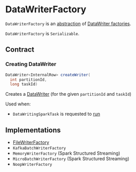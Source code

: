 # DataWriterFactory

`DataWriterFactory` is an [abstraction](#contract) of [DataWriter factories](#implementations).

`DataWriterFactory` is `Serializable`.

## Contract

### <span id="createWriter"> Creating DataWriter

```java
DataWriter<InternalRow> createWriter(
  int partitionId,
  long taskId)
```

Creates a [DataWriter](DataWriter.md) (for the given `partitionId` and `taskId`)

Used when:

* `DataWritingSparkTask` is requested to [run](../datasources/DataWritingSparkTask.md#run)

## Implementations

* [FileWriterFactory](../datasources/FileWriterFactory.md)
* `KafkaBatchWriterFactory`
* `MemoryWriterFactory` (Spark Structured Streaming)
* `MicroBatchWriterFactory` (Spark Structured Streaming)
* `NoopWriterFactory`
